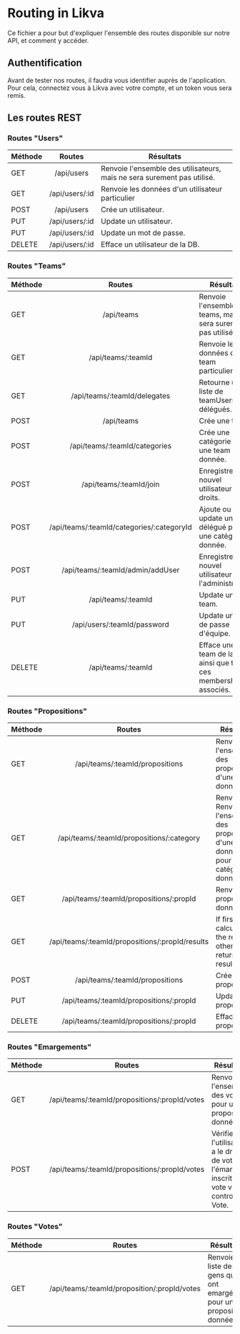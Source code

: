 # Routing in Likva

Ce fichier a pour but d'expliquer l'ensemble des routes disponible sur notre API, et comment y accéder.

## Authentification

Avant de tester nos routes, il faudra vous identifier auprès de l'application. Pour cela, connectez vous à Likva avec votre compte, et un token vous sera remis.

## Les routes REST

### Routes "Users"

| Méthode   | Routes           | Résultats             |
| --------- |:----------------:| ---------------------|
| GET       | /api/users       | Renvoie l'ensemble des utilisateurs, mais ne sera surement pas utilisé. |
| GET       | /api/users/:id     |   Renvoie les données d'un utilisateur particulier |
| POST  | /api/users      | Crée un utilisateur. |
| PUT  | /api/users/:id      | Update un utilisateur. |
| PUT  | /api/users/:id      | Update un mot de passe. |
| DELETE  | /api/users/:id      | Efface un utilisateur de la DB. |

### Routes "Teams"

| Méthode   | Routes           | Résultats             |
| --------- |:----------------:| ---------------------|
| GET       | /api/teams       | Renvoie l'ensemble des teams, mais ne sera surement pas utilisé. |
| GET       | /api/teams/:teamId     |   Renvoie les données d'une team particuliere |
| GET  | /api/teams/:teamId/delegates      | Retourne une liste de teamUsers délégués. |
| POST  | /api/teams      | Crée une team. |
| POST  | /api/teams/:teamId/categories      | Crée une catégorie dans une team donnée. |
| POST  | /api/teams/:teamId/join      | Enregistre un nouvel utilisateur sans droits. |
| POST  | /api/teams/:teamId/categories/:categoryId      | Ajoute ou update un délégué pour une catégorie donnée. |
| POST  | /api/teams/:teamId/admin/addUser      | Enregistre un nouvel utilisateur par l'administrateur. |
| PUT  | /api/teams/:teamId      | Update une team. |
| PUT  | /api/users/:teamId/password      | Update un mot de passe d'équipe. 
| DELETE  | /api/teams/:teamId      | Efface une team de la DB, ainsi que tout ces memberships associés. |

### Routes "Propositions"

| Méthode   | Routes           | Résultats             |
| --------- |:----------------:| ---------------------|
| GET       | /api/teams/:teamId/propositions       | Renvoie l'ensemble des propositions d'une team donnée. |
| GET       | /api/teams/:teamId/propositions/:category     |   Renvoie les Renvoie l'ensemble des propositions d'une team donnée, pour une catégorie donnée |
| GET       | /api/teams/:teamId/propositions/:propId     |   Renvoie une proposition donnée |
| GET       | /api/teams/:teamId/propositions/:propId/results     |  If first time, calculate the results, otherwise return the results |
| POST  | /api/teams/:teamId/propositions      | Crée une proposition. |
| PUT  | /api/teams/:teamId/propositions/:propId    | Update une proposition. |
| DELETE  | /api/teams/:teamId/propositions/:propId      | Efface une proposition. 

### Routes "Emargements"
| Méthode   | Routes           | Résultats             |
| --------- |:----------------:| ---------------------|
| GET       | /api/teams/:teamId/propositions/:propId/votes       | Renvoie l'ensemble des votes pour une proposition donnée..|
| POST       | /api/teams/:teamId/propositions/:propId/votes     |   Vérifie que l'utilisateur a le droit de voter, l'émarge et inscrit son vote via le controleur Vote. |


### Routes "Votes"

| Méthode   | Routes           | Résultats             |
| --------- |:----------------:| ---------------------|
| GET       | /api/teams/:teamId/proposition/:propId/votes       | Renvoie la liste des gens qui ont emargé pour une proposition donnée.|
